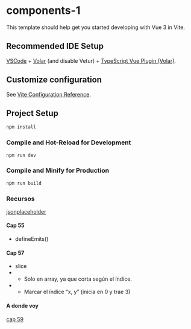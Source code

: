 # components-1

This template should help get you started developing with Vue 3 in Vite.

## Recommended IDE Setup

[VSCode](https://code.visualstudio.com/) + [Volar](https://marketplace.visualstudio.com/items?itemName=Vue.volar) (and disable Vetur) + [TypeScript Vue Plugin (Volar)](https://marketplace.visualstudio.com/items?itemName=Vue.vscode-typescript-vue-plugin).

## Customize configuration

See [Vite Configuration Reference](https://vitejs.dev/config/).

## Project Setup

```sh
npm install
```

### Compile and Hot-Reload for Development

```sh
npm run dev
```

### Compile and Minify for Production

```sh
npm run build
```

### Recursos

[jsonplaceholder](http://jsonplaceholder.typicode.com/)



#### Cap 55

* defineEmits()

#### Cap 57
* slice
* * Solo en array, ya que corta según el índice.
* * Marcar el índice “x, y” (inicia en 0 y trae 3)

#### A donde voy
[cap 59](https://www.udemy.com/course/curso-vue/learn/lecture/33483112#overview)

